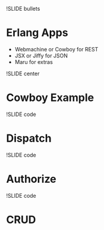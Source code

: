 !SLIDE bullets
# Erlang Apps #

* Webmachine or Cowboy for REST
* JSX or Jiffy for JSON
* Maru for extras

!SLIDE center
# Cowboy Example #

!SLIDE code
# Dispatch #

!SLIDE code
# Authorize #

!SLIDE code
# CRUD #

